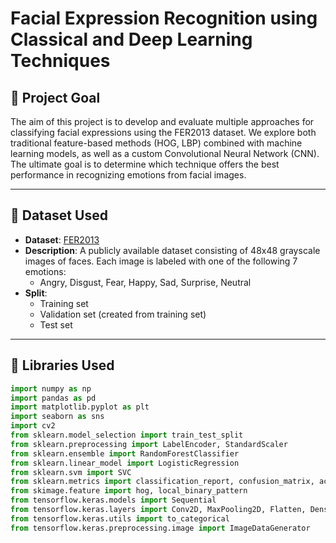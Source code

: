 # Facial Expression Recognition using Classical and Deep Learning Techniques

## 📌 Project Goal

The aim of this project is to develop and evaluate multiple approaches for classifying facial expressions using the FER2013 dataset. We explore both traditional feature-based methods (HOG, LBP) combined with machine learning models, as well as a custom Convolutional Neural Network (CNN). The ultimate goal is to determine which technique offers the best performance in recognizing emotions from facial images.

---

## 📂 Dataset Used

- **Dataset**: [FER2013](https://www.kaggle.com/datasets/msambare/fer2013)
- **Description**: A publicly available dataset consisting of 48x48 grayscale images of faces. Each image is labeled with one of the following 7 emotions:
  - Angry, Disgust, Fear, Happy, Sad, Surprise, Neutral
- **Split**:
  - Training set
  - Validation set (created from training set)
  - Test set

---

## 🧰 Libraries Used

```python
import numpy as np
import pandas as pd
import matplotlib.pyplot as plt
import seaborn as sns
import cv2
from sklearn.model_selection import train_test_split
from sklearn.preprocessing import LabelEncoder, StandardScaler
from sklearn.ensemble import RandomForestClassifier
from sklearn.linear_model import LogisticRegression
from sklearn.svm import SVC
from sklearn.metrics import classification_report, confusion_matrix, accuracy_score
from skimage.feature import hog, local_binary_pattern
from tensorflow.keras.models import Sequential
from tensorflow.keras.layers import Conv2D, MaxPooling2D, Flatten, Dense, Dropout
from tensorflow.keras.utils import to_categorical
from tensorflow.keras.preprocessing.image import ImageDataGenerator
